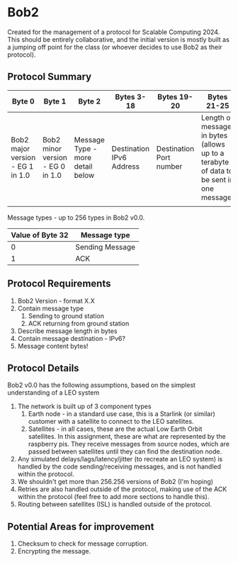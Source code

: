 # Bob2

Created for the management of a protocol for Scalable Computing 2024. This should be entirely collaborative, and the initial version is mostly built as a jumping off point for the class (or whoever decides to use Bob2 as their protocol).

## Protocol Summary

| Byte 0                           | Byte 1                           | Byte 2                           | Bytes 3-18   | Bytes 19-20 | Bytes 21-25                                                                            | Bytes 26+ |
| -------------------------------- | -------------------------------- | -------------------------------- | ------------ | ----------- | -------------------------------------------------------------------------------------- | --------- |
| Bob2 major version - EG 1 in 1.0 | Bob2 minor version - EG 0 in 1.0 | Message Type - more detail below | Destination IPv6 Address | Destination Port number | Length of message in bytes (allows up to a terabyte of data to be sent in one message) |  Message         |
|                                  |                                  |                                  |              |             |                                                                                        |           |

Message types - up to 256 types in Bob2 v0.0.

| Value of Byte 32 | Message type                             |
| ---------------- | ---------------------------------------- |
| 0                | Sending Message           |
| 1                | ACK |

## Protocol Requirements

1. Bob2 Version - format X.X
2. Contain message type 
    1. Sending to ground station
    2. ACK returning from ground station
3. Describe message length in bytes
4. Contain message destination - IPv6?
5. Message content bytes!

## Protocol Details

Bob2 v0.0 has the following assumptions, based on the simplest understanding of a LEO system

1. The network is built up of 3 component types
    1. Earth node - in a standard use case, this is a Starlink (or similar) customer with a satellite to connect to the LEO satellites.
    2. Satellites - in all cases, these are the actual Low Earth Orbit satellites. In this assignment, these are what are represented by the raspberry pis. They receive messages from source nodes, which are passed between satellites until they can find the destination node.
2. Any simulated delays/lags/latency/jitter (to recreate an LEO system) is handled by the code sending/receiving messages, and is not handled within the protocol.
3. We shouldn't get more than 256.256 versions of Bob2 (I'm hoping)
4. Retries are also handled outside of the protocol, making use of the ACK within the protocol (feel free to add more sections to handle this).
5. Routing between satellites (ISL) is handled outside of the protocol.


## Potential Areas for improvement

1. Checksum to check for message corruption.
2. Encrypting the message.


